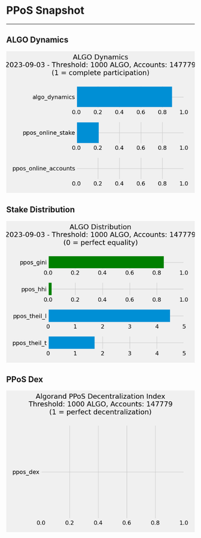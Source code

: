 # PPoS Snapshot

---

## ALGO Dynamics

![Snapshot PPoS Dynamics](images/snapshot_ppos_dynamics.png)

## Stake Distribution

![Snapshot PPoS Distribution](images/snapshot_ppos_distribution.png)

## PPoS Dex

![Snapshot PPoS Dex](images/snapshot_ppos_dex.png)
